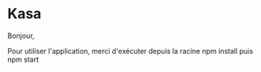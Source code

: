# Kasa

Bonjour,

Pour utiliser l'application, merci d'exécuter depuis la racine npm install puis npm start
